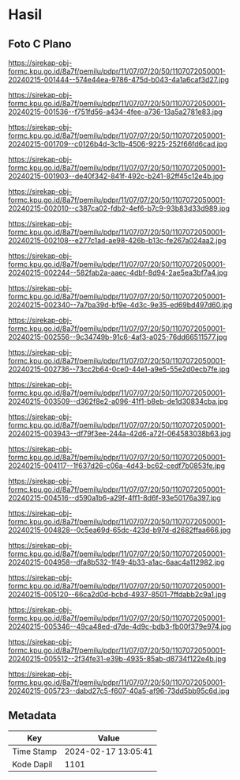 # Hasil

## Foto C Plano

https://sirekap-obj-formc.kpu.go.id/8a7f/pemilu/pdpr/11/07/07/20/50/1107072050001-20240215-001444--574e44ea-9786-475d-b043-4a1a6caf3d27.jpg

https://sirekap-obj-formc.kpu.go.id/8a7f/pemilu/pdpr/11/07/07/20/50/1107072050001-20240215-001536--f751fd56-a434-4fee-a736-13a5a2781e83.jpg

https://sirekap-obj-formc.kpu.go.id/8a7f/pemilu/pdpr/11/07/07/20/50/1107072050001-20240215-001709--c0126b4d-3c1b-4506-9225-252f66fd6cad.jpg

https://sirekap-obj-formc.kpu.go.id/8a7f/pemilu/pdpr/11/07/07/20/50/1107072050001-20240215-001903--de40f342-841f-492c-b241-82ff45c12e4b.jpg

https://sirekap-obj-formc.kpu.go.id/8a7f/pemilu/pdpr/11/07/07/20/50/1107072050001-20240215-002010--c387ca02-fdb2-4ef6-b7c9-93b83d33d989.jpg

https://sirekap-obj-formc.kpu.go.id/8a7f/pemilu/pdpr/11/07/07/20/50/1107072050001-20240215-002108--e277c1ad-ae98-426b-b13c-fe267a024aa2.jpg

https://sirekap-obj-formc.kpu.go.id/8a7f/pemilu/pdpr/11/07/07/20/50/1107072050001-20240215-002244--582fab2a-aaec-4dbf-8d94-2ae5ea3bf7a4.jpg

https://sirekap-obj-formc.kpu.go.id/8a7f/pemilu/pdpr/11/07/07/20/50/1107072050001-20240215-002340--7a7ba39d-bf9e-4d3c-9e35-ed69bd497d60.jpg

https://sirekap-obj-formc.kpu.go.id/8a7f/pemilu/pdpr/11/07/07/20/50/1107072050001-20240215-002556--9c34749b-91c6-4af3-a025-76dd66511577.jpg

https://sirekap-obj-formc.kpu.go.id/8a7f/pemilu/pdpr/11/07/07/20/50/1107072050001-20240215-002736--73cc2b64-0ce0-44e1-a9e5-55e2d0ecb7fe.jpg

https://sirekap-obj-formc.kpu.go.id/8a7f/pemilu/pdpr/11/07/07/20/50/1107072050001-20240215-003509--d362f8e2-a096-41f1-b8eb-de1d30834cba.jpg

https://sirekap-obj-formc.kpu.go.id/8a7f/pemilu/pdpr/11/07/07/20/50/1107072050001-20240215-003943--df79f3ee-244a-42d6-a72f-064583038b63.jpg

https://sirekap-obj-formc.kpu.go.id/8a7f/pemilu/pdpr/11/07/07/20/50/1107072050001-20240215-004117--1f637d26-c06a-4d43-bc62-cedf7b0853fe.jpg

https://sirekap-obj-formc.kpu.go.id/8a7f/pemilu/pdpr/11/07/07/20/50/1107072050001-20240215-004516--d590a1b6-a29f-4ff1-8d6f-93e50176a397.jpg

https://sirekap-obj-formc.kpu.go.id/8a7f/pemilu/pdpr/11/07/07/20/50/1107072050001-20240215-004828--0c5ea69d-65dc-423d-b97d-d2682ffaa666.jpg

https://sirekap-obj-formc.kpu.go.id/8a7f/pemilu/pdpr/11/07/07/20/50/1107072050001-20240215-004958--dfa8b532-1f49-4b33-a1ac-6aac4a112982.jpg

https://sirekap-obj-formc.kpu.go.id/8a7f/pemilu/pdpr/11/07/07/20/50/1107072050001-20240215-005120--66ca2d0d-bcbd-4937-8501-7ffdabb2c9a1.jpg

https://sirekap-obj-formc.kpu.go.id/8a7f/pemilu/pdpr/11/07/07/20/50/1107072050001-20240215-005346--49ca48ed-d7de-4d9c-bdb3-fb00f379e974.jpg

https://sirekap-obj-formc.kpu.go.id/8a7f/pemilu/pdpr/11/07/07/20/50/1107072050001-20240215-005512--2f34fe31-e39b-4935-85ab-d8734f122e4b.jpg

https://sirekap-obj-formc.kpu.go.id/8a7f/pemilu/pdpr/11/07/07/20/50/1107072050001-20240215-005723--dabd27c5-f607-40a5-af96-73dd5bb95c6d.jpg


## Metadata

| Key        | Value               |
| ---------- | ------------------- |
| Time Stamp | 2024-02-17 13:05:41 |
| Kode Dapil | 1101                |



